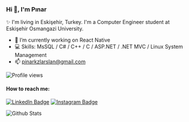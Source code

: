 ### Hi 👋, I'm Pınar

✨ I'm living in Eskişehir, Turkey. I'm a Computer Engineer student at Eskişehir Osmangazi University.

- 🌱 I’m currently working on React Native
- 💻 Skills: MsSQL / C# / C++ / C / ASP.NET / .NET MVC / Linux System Management 
- 📫 pinarkzlarslan@gmail.com

![Profile views](https://gpvc.arturio.dev/pinarkizilarslan)
 
#### How to reach me:
[![LinkedIn Badge](https://img.shields.io/badge/-LinkedIn-006192?style=flat-quare&labelColor=006192&logo=LinkedIn&logoColor=white&link=link)](https://www.linkedin.com/in/pinarkizilarslan/)
[![Instagram Badge](https://img.shields.io/badge/-Instagram-C13584?style=flat-quare&labelColor=C13584&logo=instagram&logoColor=white&link=link)](https://www.instagram.com/pinarkzlrsln/)

![Github Stats](https://github-readme-stats.vercel.app/api?username=pinarkizilarslan&show_icons=true&theme=gradient)
